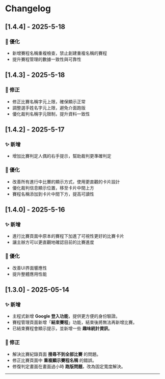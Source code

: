 # Changelog 

## [1.4.4] - 2025-5-18

### 🔧 優化
- 新增賽程名稱重複檢查，禁止創建重複名稱的賽程
- 提升賽程管理的數據一致性與可靠性

## [1.4.3] - 2025-5-18

### 🐞 修正
- 修正比賽名稱字元上限，確保顯示正常
- 調整選手姓名字元上限，避免介面跑版
- 優化裁判名稱字元限制，提升資料一致性

## [1.4.2] - 2025-5-17

### ✨ 新增
- 增加比賽判定人偶的右手提示，幫助裁判更準確判定

### 🔧 優化
- 改善所有進行中比賽的顯示方式，使用更直觀的卡片設計
- 優化裁判信息顯示位置，移至卡片中間上方
- 賽程名稱添加到卡片中間下方，提高可讀性

## [1.4.0] - 2025-5-16

### ✨ 新增
- 進行比賽頁面中原本的賽程下加進了可視性更好的比賽卡片
- 讓主辦方可以更直觀地確認目前的比賽進度

### 🔧 優化
- 改善UI界面響應性
- 提升整體應用性能

## [1.3.0] - 2025-05-14 

### ✨ 新增 
- 主程式新增 **Google 登入功能**，提供更方便的身份驗證。 
- 賽程管理頁面新增「**結束賽程**」功能，結束後將無法再新增比賽。 
- 已結束賽程會顯示提示，並新增一些 **趣味統計資訊**。 

### 🐞 修正 
- 解決比賽紀錄頁面 **搜尋不到全部比賽** 的問題。 
- 修正比賽頁面中 **重複顯示賽程名稱** 的錯誤。 
- 修復判定畫面在畫面過小時 **跑版問題**，改為固定寬度解決。 

---